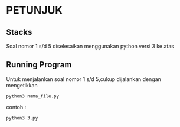 # PETUNJUK

## Stacks

Soal nomor 1 s/d 5 diselesaikan menggunakan python versi 3 ke atas

## Running Program

Untuk menjalankan soal nomor 1 s/d 5,cukup dijalankan dengan mengetikkan

```
python3 nama_file.py
```

contoh :

```
python3 3.py
```
